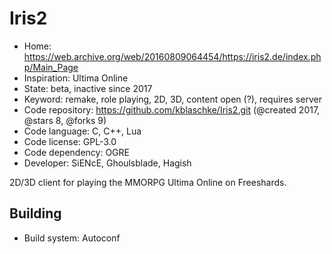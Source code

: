# Iris2

- Home: https://web.archive.org/web/20160809064454/https://iris2.de/index.php/Main_Page
- Inspiration: Ultima Online
- State: beta, inactive since 2017
- Keyword: remake, role playing, 2D, 3D, content open (?), requires server
- Code repository: https://github.com/kblaschke/Iris2.git (@created 2017, @stars 8, @forks 9)
- Code language: C, C++, Lua
- Code license: GPL-3.0
- Code dependency: OGRE
- Developer: SiENcE, Ghoulsblade, Hagish

2D/3D client for playing the MMORPG Ultima Online on Freeshards.

## Building

- Build system: Autoconf

